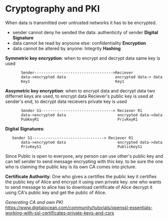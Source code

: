 # Cryptography and PKI

When data is transmitted over untrusted networks it has to be encrypted.

* sender cannot deny he sended the data: authenticity of sender **Digital Signature**
* data cannot be read by anyoone else: confidentiality  **Encryption**
* data cannot be altered by anyone: Integrity **Hashing**

**Symmetric key encryption**: when to encrypt and decrypt data same key is used

           Sender----------------------------------->Reciever
           data->encrypted data                      encrypted data-> data
           Key1                                      Key1
	
**Assymetric key encryption**: when to encrypt data and decrypt data two differnet keys are used, to encrypt data Reciever's public key is used at sender's end, to decrypt data recievers private key is used

           Sender S1--------------------------------> Reciever R1
           data->encrypted data                       encrypted data->data
           PubKeyR1                                   PrivKeyR1

**Digital Signatures**:

	   Sender S1--------------------------------> Reciever R1
           data->encrypted data                       encrypted data->data
           PrivKeyS1                                  PublicKeyS1

Since Public is open to everyone, any person can use other's public key and can tell sender to send message encrypting with this key.
to be sure the one who is claiming the public key is its own CA comes into picture.

**Certificate Authority**: One who gives a certifies the public key
it certifies the public key of Alice and encrypt it using own private key. one who wants to send message to alice has to download certificate of Alice decrypt it using CA's public key and get the public of Alice.

*Generating CA and own PKI*
https://www.digitalocean.com/community/tutorials/openssl-essentials-working-with-ssl-certificates-private-keys-and-csrs
